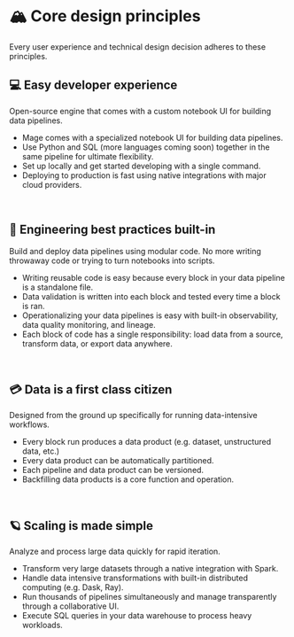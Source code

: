 # 🏔️ Core design principles

Every user experience and technical design decision adheres to these principles.

## 💻 Easy developer experience
Open-source engine that comes with a custom notebook UI for building data pipelines.

- Mage comes with a specialized notebook UI for building data pipelines.
- Use Python and SQL (more languages coming soon) together in the same pipeline for ultimate flexibility.
- Set up locally and get started developing with a single command.
- Deploying to production is fast using native integrations with major cloud providers.

<br />

## 🚢 Engineering best practices built-in
Build and deploy data pipelines using modular code. No more writing throwaway code or trying to turn notebooks into scripts.

- Writing reusable code is easy because every block in your data pipeline is a standalone file.
- Data validation is written into each block and tested every time a block is ran.
- Operationalizing your data pipelines is easy with built-in observability, data quality monitoring, and lineage.
- Each block of code has a single responsibility: load data from a source, transform data, or export data anywhere.

<br />

## 💳 Data is a first class citizen
Designed from the ground up specifically for running data-intensive workflows.

- Every block run produces a data product (e.g. dataset, unstructured data, etc.)
- Every data product can be automatically partitioned.
- Each pipeline and data product can be versioned.
- Backfilling data products is a core function and operation.

<br />

## 🪐 Scaling is made simple
Analyze and process large data quickly for rapid iteration.

- Transform very large datasets through a native integration with Spark.
- Handle data intensive transformations with built-in distributed computing (e.g. Dask, Ray).
- Run thousands of pipelines simultaneously and manage transparently through a collaborative UI.
- Execute SQL queries in your data warehouse to process heavy workloads.

<br />
